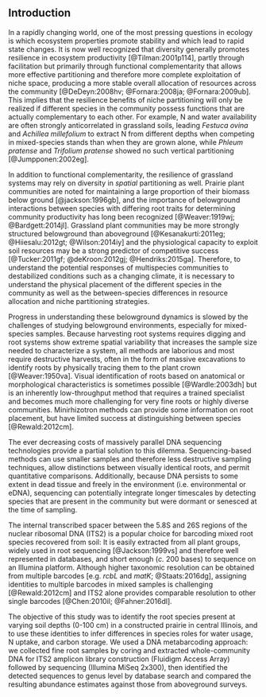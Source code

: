 
## Introduction

In a rapidly changing world, one of the most pressing questions in ecology is which ecosystem properties promote stability and which lead to rapid state changes. It is now well recognized that diversity generally promotes resilience in ecosystem productivity [@Tilman:2001p114], partly through facilitation but primarily through functional complementarity that allows more effective partitioning and therefore more complete exploitation of niche space, producing a more stable overall allocation of resources across the community [@DeDeyn:2008hv; @Fornara:2008ja; @Fornara:2009ub].
This implies that the resilience benefits of niche partitioning will only be realized if different species in the community possess functions that are actually complementary to each other.
For example, N and water availability are often strongly anticorrelated in grassland soils, leading *Festuca ovina* and *Achillea millefolium* to extract N from different depths when competing in mixed-species stands than when they are grown alone, while *Phleum pratense* and *Trifolium pratense* showed no such vertical partitioning [@Jumpponen:2002eg]. 

In addition to functional complementarity, the resilience of grassland systems may rely on diversity in *spatial* partitioning as well. Prairie plant communities are noted for maintaining a large proportion of their biomass below ground [@jackson:1996gb], and the importance of belowground interactions between species with differing root traits for determining community productivity has long been recognized [@Weaver:1919wj; @Bardgett:2014jl].
Grassland plant communities may be more strongly structured belowground than aboveground [@Kesanakurti:2011eg; @Hiiesalu:2012gt; @Wilson:2014iy] and the physiological capacity to exploit soil resources may be a strong predictor of competitive success [@Tucker:2011gf; @deKroon:2012gj; @Hendriks:2015ga].
Therefore, to understand the potential responses of multispecies communities to destabilized conditions such as a changing climate, it is necessary to understand the physical placement of the different species in the community as well as the between-species differences in resource allocation and niche partitioning strategies.

Progress in understanding these belowground dynamics is slowed by the challenges of studying belowground environments, especially for mixed-species samples. Because harvesting root systems requires digging and root systems show extreme spatial variability that increases the sample size needed to characterize a system, all methods are laborious and most require destructive harvests, often in the form of massive excavations to identify roots by physically tracing them to the plant crown [@Weaver:1950va]. Visual identification of roots based on anatomical or morphological characteristics is sometimes possible [@Wardle:2003dh] but is an inherently low-throughput method that requires a trained specialist and becomes much more challenging for very fine roots or highly diverse communities. Minirhizotron methods can provide some information on root placement, but have limited success at distinguishing between species [@Rewald:2012cm].

The ever decreasing costs of massively parallel DNA sequencing technologies provide a partial solution to this dilemma. Sequencing-based methods can use smaller samples and therefore less destructive sampling techniques, allow distinctions between visually identical roots, and permit quantitative comparisons. Additionally, because DNA persists to some extent in dead tissue and freely in the environment (i.e. environmental or eDNA), sequencing can potentially integrate longer timescales by detecting species that are present in the community but were dormant or senesced at the time of sampling. 

The internal transcribed spacer between the 5.8S and 26S regions of the nuclear ribosomal DNA (ITS2) is a popular choice for barcoding mixed root species recovered from soil: It is easily extracted from all plant groups, widely used in root sequencing [@Jackson:1999vs] and therefore well represented in databases, and short enough (*c.* 200 bases) to sequence on an Illumina platform. Although higher taxonomic resolution can be obtained from multiple barcodes [e.g. *rcbL* and *matK*; @Staats:2016dg], assigning identities to multiple barcodes in mixed samples is challenging [@Rewald:2012cm] and ITS2 alone provides comparable resolution to other single barcodes [@Chen:2010il; @Fahner:2016dl]. 

The objective of this study was to identify the root species present at varying soil depths (0-100 cm) in a constructed prairie in central Illinois, and to use these identities to infer differences in species roles for water usage, N uptake, and carbon storage. We used a DNA metabarcoding approach: we collected fine root samples by coring and extracted whole-community DNA for ITS2 amplicon library construction (Fluidigm Access Array) followed by sequencing (Illumina MiSeq 2x300), then identified the detected sequences to genus level by database search and compared the resulting abundance estimates against those from aboveground surveys.
